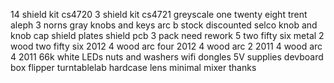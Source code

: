 14 shield kit cs4720
3 shield kit cs4721
greyscale one twenty eight trent
aleph
3 norns gray knobs and keys
arc b stock discounted
selco knob and knob cap
shield plates
shield pcb 3 pack need rework
5 two fifty six metal
2 wood two fifty six 2012
4 wood arc four 2012
4 wood arc 2 2011
4 wood arc 4 2011
66k white LEDs
nuts and washers
wifi dongles
5V supplies
devboard box
flipper
turntablelab hardcase
lens
minimal mixer
thanks
